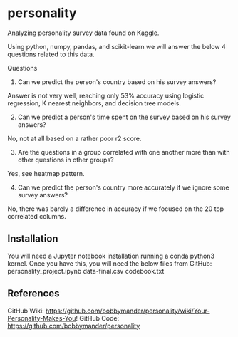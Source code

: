 # personality

Analyzing personality survey data found on Kaggle.

Using python, numpy, pandas, and scikit-learn we will answer the below 4 questions related to this data.

Questions
1.  Can we predict the person's country based on his survey answers?  

Answer is not very well, reaching only 53% accuracy using logistic regression, K nearest neighbors, and decision tree models.

2.  Can we predict a person's time spent on the survey based on his survey answers?

No, not at all based on a rather poor r2 score.

3.  Are the questions in a group correlated with one another more than with other questions in other groups?

Yes, see heatmap pattern.

4.  Can we predict the person's country more accurately if we ignore some survey answers?

No, there was barely a difference in accuracy if we focused on the 20 top correlated columns.


## Installation

You will need a Jupyter notebook installation running a conda python3 kernel.  Once you have this, you will need the below files from GitHub:
	personality_project.ipynb
	data-final.csv
	codebook.txt

## References

GitHub Wiki:  https://github.com/bobbymander/personality/wiki/Your-Personality-Makes-You!
GitHub Code:  https://github.com/bobbymander/personality
